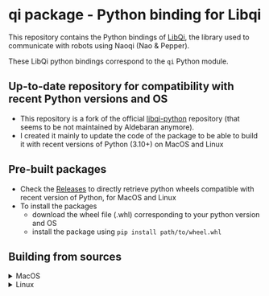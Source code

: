 # qi package - Python binding for Libqi

This repository contains the Python bindings of [LibQi](https://github.com/funwithagents/libqi), the library used to communicate with robots using Naoqi (Nao & Pepper).

These LibQi python bindings correspond to the  `qi` Python module.

## Up-to-date repository for compatibility with recent Python versions and OS

- This repository is a fork of the official [libqi-python](https://github.com/aldebaran/libqi-python) repository (that seems to be not maintained by Aldebaran anymore).
- I created it mainly to update the code of the package to be able to build it with recent versions of Python (3.10+) on MacOS and Linux

## Pre-built packages

- Check the [Releases](https://github.com/funwithagents/libqi-python/releases) to directly retrieve python wheels compatible with recent version of Python, for MacOS and Linux
- To install the packages
    - download the wheel file (.whl) corresponding to your python version and OS
    - install the package using `pip install path/to/wheel.whl`

## Building from sources

<details>
<summary>MacOS</summary>

💡 This has been tested on a Mac with arm64 architecture & MacOS Sequoia (15.3.1)

- setup you python installation (you can use pyenv if you want to be able to choose a specific Python version)
    - `pyenv install 3.13`
    - `pyenv global 3.13`
- setup a python environment and switch to it (for example using venv)
    - `python -m venv ~/py-venv/py3.13-buildlibqipython`
    - `source ~/py-venv/py3.13-buildlibqipython/bin/activate`
- install needed python packages
    - `pip install -r requirements_macos.txt`
- clone this repository and go to the root of it
- generate (if not already done) your conan profile
    - `conan profile detect`
- check you conan profile
    - `cat ~/.conan2/profiles/default`
    - it should display something similar to this
        
        ```
        [settings]
        arch=armv8
        build_type=Release
        compiler=apple-clang
        compiler.cppstd=gnu17
        compiler.libcxx=libc++
        compiler.version=16
        os=Macos
        ```
        
- execute the build script with all the needed steps
    - `chmod +x execute_build_wheel_macos.sh`
    - `./execute_build_wheel_macos.sh`

🥳 **Congratulations**
It should have generated the python wheel : 
- in folder `./dist/fixed/`
- with name similar to `qi-3.1.6-cp313-cp313-macosx_15_0_arm64.whl`
</details>

<details>
<summary>Linux</summary>

💡 This has been tested on a x86_64 architecture & Ubuntu 22.04

- install c++ compiler
    - `sudo apt-get install build-essential`
- setup you python installation (you can use pyenv if you want to be able to choose a specific Python version)
    - `pyenv install 3.13`
    - `pyenv global 3.13`
- setup a python environment and switch to it (for example using venv)
    - `python -m venv ~/py-venv/py3.13-buildlibqipython`
    - `source ~/py-venv/py3.13-buildlibqipython/bin/activate`
- install needed python packages
    - `pip install -r requirements_linux.txt`
- clone this repository and go to the root of it
- generate (if not already done) your conan profile
    - `conan profile detect`
- check you conan profile
    - `cat ~/.conan2/profiles/default`
    - it should display something similar to this
        
        ```
        [settings]
        arch=x86_64
        build_type=Release
        compiler=gcc
        compiler.cppstd=gnu17
        compiler.libcxx=libstdc++11
        compiler.version=11
        os=Linux
        ```
        
- execute the build script with all the needed steps
    - `chmod +x execute_build_wheel_linux.sh`
    - `./execute_build_wheel_linux.sh`

🥳 **Congratulations**
It should have generated the python wheel : 
- in folder `./dist/fixed/`
- with name similar to `qi-3.1.6-cp313-cp313-manylinux_2_34_x86_64.whl`
</details>
